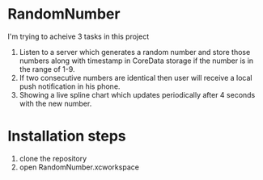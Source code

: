 # RandomNumber

I'm trying to acheive 3 tasks in this project

1. Listen to a server which generates a random number and store those numbers along with timestamp in CoreData storage if the number is in the range of 1-9.
2. If two consecutive numbers are identical then user will receive a local push notification in his phone.
3. Showing a live spline chart which updates periodically after 4 seconds with the new number.

# Installation steps
1. clone the repository
2. open RandomNumber.xcworkspace
